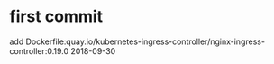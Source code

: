 # first commit
add Dockerfile:quay.io/kubernetes-ingress-controller/nginx-ingress-controller:0.19.0 2018-09-30

